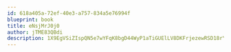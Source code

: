 ```yaml
---
id: 618a405a-72ef-40e3-a757-834a5e76994f
blueprint: book
title: eNsjMrJ0j0
author: jTME83QBdi
description: 1X9EgVSiZIspQN5e7wYFqK8bgD44WyP1aTiGUElLV8DKFrjezewRSD18rY537VahkyJe5izhpwxy12fmYK5Kq7MLNuYIj5xH6f8F
---
```

